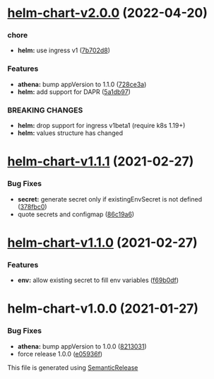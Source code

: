 # [helm-chart-v2.0.0](https://github.com/AlexisMtr/athena/compare/helm-chart-v1.1.1...helm-chart-v2.0.0) (2022-04-20)


### chore

* **helm:** use ingress v1 ([7b702d8](https://github.com/AlexisMtr/athena/commit/7b702d8b7db536b5bd5220b3332ebd1f92261730))


### Features

* **athena:** bump appVersion to 1.1.0 ([728ce3a](https://github.com/AlexisMtr/athena/commit/728ce3a2f175cfda0d36779e9d9785da3e410473))
* **helm:** add support for DAPR ([5a1db97](https://github.com/AlexisMtr/athena/commit/5a1db97899cfd0fe8c12f96becc363926884c2b2))


### BREAKING CHANGES

* **helm:** drop support for ingress v1beta1 (require k8s 1.19+)
* **helm:** values structure has changed

# [helm-chart-v1.1.1](https://github.com/AlexisMtr/athena/compare/helm-chart-v1.1.0...helm-chart-v1.1.1) (2021-02-27)


### Bug Fixes

* **secret:** generate secret only if existingEnvSecret is not defined ([378fbc0](https://github.com/AlexisMtr/athena/commit/378fbc01c83453b7a3e6361b4b62854b46b66df9))
* quote secrets and configmap ([86c19a6](https://github.com/AlexisMtr/athena/commit/86c19a6af19aa6e8ae5d681b013514f87d29fa60))

# [helm-chart-v1.1.0](https://github.com/AlexisMtr/athena/compare/helm-chart-v1.0.0...helm-chart-v1.1.0) (2021-02-27)


### Features

* **env:** allow existing secret to fill env variables ([f69b0df](https://github.com/AlexisMtr/athena/commit/f69b0df2c9bc9eb70297f5ce3862bfbcae1faed5))

# helm-chart-v1.0.0 (2021-01-27)


### Bug Fixes

* **athena:** bump appVersion to 1.0.0 ([8213031](https://github.com/AlexisMtr/athena/commit/82130319352b37297d34500374a954bd185ec724))
* force release 1.0.0 ([e05936f](https://github.com/AlexisMtr/athena/commit/e05936feebe677d0034fd0e06c97b1537e3ea65b))

This file is generated using [SemanticRelease](https://github.com/semantic-release/changelog)
